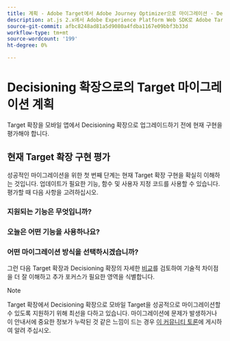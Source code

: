 ```yaml
---
title: 계획 - Adobe Target에서 Adobe Journey Optimizer으로 마이그레이션 - Decisioning Mobile 확장
description: at.js 2.x에서 Adobe Experience Platform Web SDK로 Adobe Target 구현을 계획하는 방법에 대해 알아봅니다.
source-git-commit: afbc8248ad81a5d9080a4fdba1167e09bbf3b33d
workflow-type: tm+mt
source-wordcount: '199'
ht-degree: 0%

---
```


# Decisioning 확장으로의 Target 마이그레이션 계획

Target 확장을 모바일 앱에서 Decisioning 확장으로 업그레이드하기 전에 현재 구현을 평가해야 합니다.

## 현재 Target 확장 구현 평가

성공적인 마이그레이션을 위한 첫 번째 단계는 현재 Target 확장 구현을 확실히 이해하는 것입니다. 업데이트가 필요한 기능, 함수 및 사용자 지정 코드를 사용할 수 있습니다. 평가할 때 다음 사항을 고려하십시오.

### 지원되는 기능은 무엇입니까?

<!--Platform Web SDK is under continuous active development and features and enhancements are added regularly. As you evaluate your current at.js implementation, refer to the [supported use cases](https://github.com/orgs/adobe/projects/18/views/1) page for the latest information.-->

### 오늘은 어떤 기능을 사용하나요?

<!--Platform Web SDK is a new library that consolidates all Adobe solutions for the websites into a single SDK. This enables tighter integration and enables new capabilities unique to Adobe Experience Platform. However, this also means at.js functions are not backwards compatible with Platform Web SDK. As you evaluate your current implementation, make note of the following:

- at.js functions such as `getOffer()` and `applyOffer()`
- Modifications to Target's global settings
- Integration with Adobe Analytics
- Use of a flicker mitigation script
- Use of response tokens
- Use of mbox, profile, and entity parameters
- Custom code unique to your implementation-->

### 어떤 마이그레이션 방식을 선택하시겠습니까?

<!--Once you have revisited your at.js implementation, you need to determine a migration approach. There are two options:

- Migrate all Adobe applications at once across the entire site
- Migrate on a page-by-page basis

Because Platform Web SDK combines and enables multiple Adobe applications, you must coordinate the Target migration of other Adobe applications like Analytics and Audience Manager. All Adobe libraries on a given page should be migrated at the same time. A mixed implementation of Platform Web SDK for Target and AppMeasurement for Analytics on a particular page is not supported. However, a mixed implementation across different pages is supported, for example Platform Web SDK on page A, and at.js with AppMeasurement on page B.

As you migrate, you should plan on following your company's process for testing and releasing new code and use things like development, qa, and staging environments before you release to production.-->

<!--
>[!CAUTION]
>
>Redirect offers are not supported in page-by-page migrations if redirecting from a page with one library to a page with a different library
-->


그런 다음 Target 확장과 Decisioning 확장의 자세한 [비교](detailed-comparison.md)를 검토하여 기술적 차이점을 더 잘 이해하고 추가 포커스가 필요한 영역을 식별합니다.

>[!NOTE]
>
>Target 확장에서 Decisioning 확장으로 모바일 Target을 성공적으로 마이그레이션할 수 있도록 지원하기 위해 최선을 다하고 있습니다. 마이그레이션에 문제가 발생하거나 이 안내서에 중요한 정보가 누락된 것 같은 느낌이 드는 경우 [이 커뮤니티 토론](https://experienceleaguecommunities.adobe.com/t5/adobe-experience-platform-data/tutorial-discussion-migrate-target-from-at-js-to-web-sdk/m-p/575587#M463)에 게시하여 알려 주십시오.
